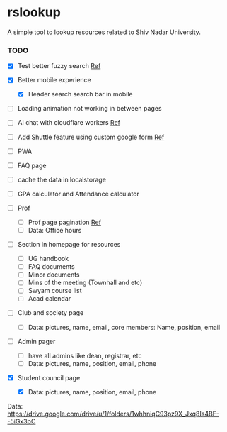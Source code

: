 # rslookup

A simple tool to lookup resources related to Shiv Nadar University.

### TODO

- [x] Test better fuzzy search [Ref](https://github.com/bevacqua/fuzzysearch)
- [x] Better mobile experience
  - [x] Header search search bar in mobile
- [ ] Loading animation not working in between pages
- [ ] AI chat with cloudflare workers [Ref](https://ai.cloudflare.com/)
- [ ] Add Shuttle feature using custom google form [Ref](https://en.letswrite.tw/custom-google-form/)
- [ ] PWA
- [ ] FAQ page
- [ ] cache the data in localstorage
- [ ] GPA calculator and Attendance calculator

- [ ] Prof

  - [ ] Prof page pagination [Ref](https://svelte.dev/repl/84a8d64a6f1e49feba8f6a491ecc55f5?version=3.35.0)
  - [ ] Data: Office hours

- [ ] Section in homepage for resources

  - [ ] UG handbook
  - [ ] FAQ documents
  - [ ] Minor documents
  - [ ] Mins of the meeting (Townhall and etc)
  - [ ] Swyam course list
  - [ ] Acad calendar

- [ ] Club and society page

  - [ ] Data: pictures, name, email,
        core members: Name, position, email

- [ ] Admin pager
  - [ ] have all admins like dean, registrar, etc
  - [ ] Data: pictures, name, position, email, phone

- [x] Student council page
  - [x] Data: pictures, name, position, email, phone

Data: https://drive.google.com/drive/u/1/folders/1whhniqC93pz9X_Jxq8Is4BF--5iGx3bC